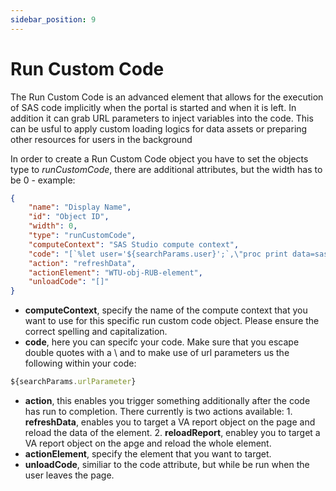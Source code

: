 ```yaml
---
sidebar_position: 9
---
```


# Run Custom Code

The Run Custom Code is an advanced element that allows for the execution of SAS code implicitly when the portal is started and when it is left. In addition it can grab URL parameters to inject variables into the code. This can be usful to apply custom loading logics for data assets or preparing other resources for users in the background

In order to create a Run Custom Code object you have to set the objects type to *runCustomCode*, there are additional attributes, but the width has to be 0 - example:
```json
{
    "name": "Display Name",
    "id": "Object ID",
    "width": 0,
    "type": "runCustomCode",
    "computeContext": "SAS Studio compute context",
    "code": "[`%let user='${searchParams.user}';`,\"proc print data=sashelp.class; run; quit;\"]",
    "action": "refreshData",
    "actionElement": "WTU-obj-RUB-element",
    "unloadCode": "[]"
}
```

- **computeContext**, specify the name of the compute context that you want to use for this specific run custom code object. Please ensure the correct spelling and capitalization.
- **code**, here you can specifc your code. Make sure that you escape double quotes with a \ and to make use of url parameters us the following within your code:
```javascript
${searchParams.urlParameter}
```
- **action**, this enables you trigger something additionally after the code has run to completion. There currently is two actions available:
        1. **refreshData**, enables you to target a VA report object on the page and reload the data of the element.
        2. **reloadReport**, enabley you to target a VA report object on the apge and reload the whole element.
- **actionElement**, specify the element that you want to target.
- **unloadCode**, similiar to the code attribute, but while be run when the user leaves the page.